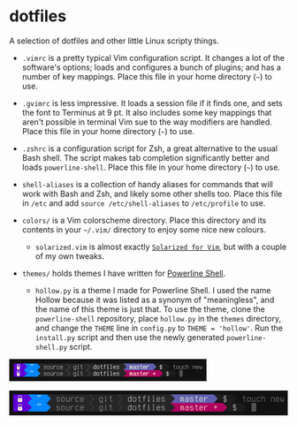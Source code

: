 # dotfiles

A selection of dotfiles and other little Linux scripty things.

* `.vimrc` is a pretty typical Vim configuration script. It changes a lot of the software's options; loads and configures a bunch of plugins; and has a number of key mappings. Place this file in your home directory (`~`) to use.

* `.gvimrc` is less impressive. It loads a session file if it finds one, and sets the font to Terminus at 9 pt. It also includes some key mappings that aren't possible in terminal Vim sue to the way modifiers are handled. Place this file in your home directory (`~`) to use.

* `.zshrc` is a configuration script for Zsh, a great alternative to the usual Bash shell. The script makes tab completion significantly better and loads `powerline-shell`. Place this file in your home directory (`~`) to use.

* `shell-aliases` is a collection of handy aliases for commands that will work with Bash and Zsh, and likely some other shells too. Place this file in `/etc` and add `source /etc/shell-aliases` to `/etc/profile` to use.

* `colors/` is a Vim colorscheme directory. Place this directory and its contents in your `~/.vim/` directory to enjoy some nice new colours.

    * `solarized.vim` is almost exactly [`Solarized for Vim`](https://github.com/altercation/vim-colors-solarized), but with a couple of my own tweaks.

* `themes/` holds themes I have written for [Powerline Shell](https://github.com/blieque/powerline-shell).

    * `hollow.py` is a theme I made for Powerline Shell. I used the name Hollow because it was listed as a synonym of "meaningless", and the name of this theme is just that. To use the theme, clone the `powerline-shell` repository, place `hollow.py` in the `themes` directory, and change the `THEME` line in `config.py` to `THEME = 'hollow'`. Run the `install.py` script and then use the newly generated `powerline-shell.py` script.

![Hollow colour scheme screen shot](https://raw.githubusercontent.com/blieque/dotfiles/master/images/hollow-screenshot-8.png)

![Hollow colour scheme screen shot with larger text](https://raw.githubusercontent.com/blieque/dotfiles/master/images/hollow-screenshot-14.png)
